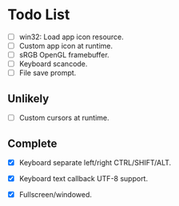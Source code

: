 # Todo List
- [ ] win32: Load app icon resource.
- [ ] Custom app icon at runtime.
- [ ] sRGB OpenGL framebuffer.
- [ ] Keyboard scancode.
- [ ] File save prompt.
## Unlikely
- [ ] Custom cursors at runtime.
## Complete
- [x] Keyboard separate left/right CTRL/SHIFT/ALT.
- [x] Keyboard text callback UTF-8 support.
- [x] Fullscreen/windowed.

